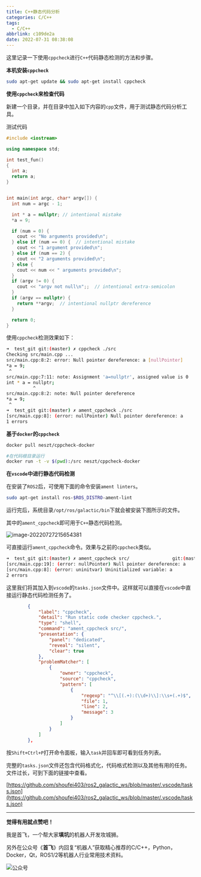 ```yaml
---
title: C++静态代码分析
categories: C/C++
tags:
  - C/C++
abbrlink: c109de2a
date: 2022-07-31 08:38:08
---
```


这里记录一下使用`cppcheck`进行`C++`代码静态检测的方法和步骤。



**本机安装`cppcheck`**

```bash
sudo apt-get update && sudo apt-get install cppcheck
```



**使用`cppcheck`来检查代码**

新建一个目录，并在目录中加入如下内容的`cpp`文件，用于测试静态代码分析工具。

测试代码

```c++
#include <iostream>

using namespace std;

int test_fun()
{
  int a;
  return a;
}


int main(int argc, char* argv[]) {
  int num = argc - 1;

  int * a = nullptr; // intentional mistake
  *a = 9;

  if (num = 0) {
    cout << "No arguments provided\n";
  } else if (num == 0) {  // intentional mistake
    cout << "1 argument provided\n";
  } else if (num == 2) {
    cout << "2 arguments provided\n";
  } else {
    cout << num << " arguments provided\n";
  }
  if (argv != 0) {
    cout << "argv not null\n";;  // intentional extra-semicolon
  }
  if (argv == nullptr) {
    return **argv;  // intentional nullptr dereference
  }

  return 0;
}
```

<!--more-->

使用`cppcheck`检测效果如下：

```bash
➜  test_git git:(master) ✗ cppcheck ./src                                                                                                                                                                                                      
Checking src/main.cpp ...
src/main.cpp:8:2: error: Null pointer dereference: a [nullPointer]
*a = 9;
 ^
src/main.cpp:7:11: note: Assignment 'a=nullptr', assigned value is 0
int * a = nullptr;
          ^
src/main.cpp:8:2: note: Null pointer dereference
*a = 9;
 ^
➜  test_git git:(master) ✗ ament_cppcheck ./src                                                                                                                                                                                              
[src/main.cpp:8]: (error: nullPointer) Null pointer dereference: a
1 errors

```



**基于`docker`的`cppcheck `**

```bash
docker pull neszt/cppcheck-docker

#在代码根目录运行
docker run -t -v $(pwd):/src neszt/cppcheck-docker
```



**在`vscode`中进行静态代码检测**

在安装了`ROS2`后，可使用下面的命令安装` ament linters `。

```bash
sudo apt-get install ros-$ROS_DISTRO-ament-lint
```



运行完后，系统目录`/opt/ros/galactic/bin`下就会被安装下图所示的文件。

其中的`ament_cppcheck`即可用于`C++`静态代码检测。

![image-20220727215654381](https://sf-blog-images.oss-cn-hangzhou.aliyuncs.com/image-20220727215654381.png)



可直接运行`ament_cppcheck`命令。效果与之前的`cppcheck`类似。

```bash
➜  test_git git:(master) ✗ ament_cppcheck src/                git:(master|✚1…3 
[src/main.cpp:19]: (error: nullPointer) Null pointer dereference: a
[src/main.cpp:8]: (error: uninitvar) Uninitialized variable: a
2 errors

```



这里我们将其加入到`vscode`的`tasks.json`文件中。这样就可以直接在`vscode`中直接运行静态代码检测任务了。

```json
        {
            "label": "cppcheck",
            "detail": "Run static code checker cppcheck.",
            "type": "shell",
            "command": "ament_cppcheck src/",
            "presentation": {
                "panel": "dedicated",
                "reveal": "silent",
                "clear": true
            },
            "problemMatcher": [
                {
                    "owner": "cppcheck",
                    "source": "cppcheck",
                    "pattern": [
                        {
                            "regexp": "^\\[(.+):(\\d+)\\]:\\s+(.+)$",
                            "file": 1,
                            "line": 2,
                            "message": 3
                        }
                    ]
                }
            ]
        },
```



按`Shift+Ctrl+P`打开命令面板，输入`task`并回车即可看到任务列表。



完整的`tasks.json`文件还包含代码格式化，代码格式检测以及其他有用的任务。文件过长，可到下面的链接中查看。

[https://github.com/shoufei403/ros2_galactic_ws/blob/master/.vscode/tasks.json](https://github.com/shoufei403/ros2_galactic_ws/blob/master/.vscode/tasks.json)





---

**觉得有用就点赞吧！**

我是首飞，一个帮大家**填坑**的机器人开发攻城狮。

另外在公众号《**首飞**》内回复“机器人”获取精心推荐的C/C++，Python，Docker，Qt，ROS1/2等机器人行业常用技术资料。

![公众号](https://sf-blog-images.oss-cn-hangzhou.aliyuncs.com/shoufei_qr_gongzhonghao.jpg)